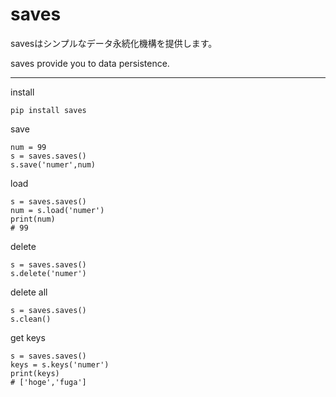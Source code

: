 # saves


savesはシンプルなデータ永続化機構を提供します。

saves provide you to data persistence.

---

install
```
pip install saves
```

save
```
num = 99
s = saves.saves()
s.save('numer',num)
```

load
```
s = saves.saves()
num = s.load('numer')
print(num)
# 99
```

delete
```
s = saves.saves()
s.delete('numer')
```

delete all
```
s = saves.saves()
s.clean()
```

get keys
```
s = saves.saves()
keys = s.keys('numer')
print(keys)
# ['hoge','fuga']
```